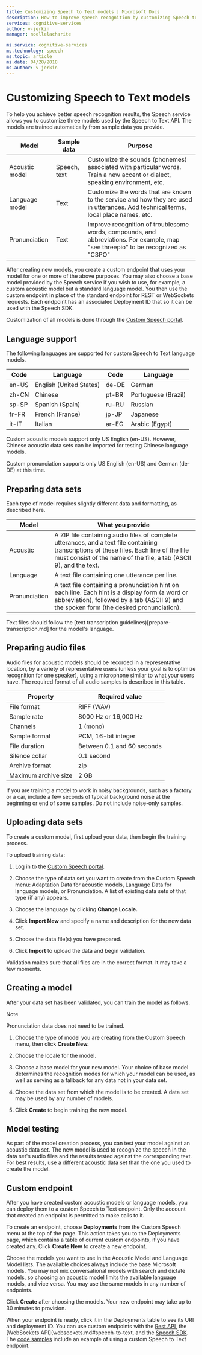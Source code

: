 ```yaml
---
title: Customizing Speech to Text models | Microsoft Docs
description: How to improve speech recognition by customizing Speech to Text models.
services: cognitive-services
author: v-jerkin
manager: noellelacharite

ms.service: cognitive-services
ms.technology: speech
ms.topic: article
ms.date: 04/28/2018
ms.author: v-jerkin
---
```

# Customizing Speech to Text models

To help you achieve better speech recognition results, the Speech service allows you to customize three models used by the Speech to Text API. The models are trained automatically from sample data you provide.

| Model | Sample data | Purpose |
|-------|---------------|---------|
| Acoustic model      | Speech, text | Customize the sounds (phonemes) associated with particular words. Train a new accent or dialect, speaking environment, etc. |
| Language model      | Text | Customize the words that are known to the service and how they are used in utterances. Add technical terms, local place names, etc. |
| Pronunciation | Text | Improve recognition of troublesome words, compounds, and abbreviations. For example, map "see threepio" to be recognized as "C3PO" |

After creating new models, you create a custom endpoint that uses your model for one or more of the above purposes. You may also choose a base model provided by the Speech service if you wish to use, for example, a custom acoustic model but a standard language model. You then use the custom endpoint in place of the standard endpoint for REST or WebSockets requests. Each endpoint has an associated Deployment ID that so it can be used with the Speech SDK.

Customization of all models is done through the [Custom Speech portal](https://www.cris.ai/).

## Language support

The following languages are supported for custom Speech to Text language models.

| Code | Language | Code | Language |
|-|-|-|-|
en-US | English (United States) | de-DE | German
zh-CN | Chinese | pt-BR | Portuguese (Brazil)
sp-SP | Spanish (Spain) | ru-RU | Russian
fr-FR | French (France) | jp-JP | Japanese
it-IT | Italian | ar-EG | Arabic (Egypt)

Custom acoustic models support only US English (en-US). However, Chinese acoustic data sets can be imported for testing Chinese language models. 

Custom pronunciation supports only US English (en-US) and German (de-DE) at this time.

## Preparing data sets

Each type of model requires slightly different data and formatting, as described here.

| Model | What you provide      |
|-------|-----------------------|
| Acoustic | A ZIP file containing audio files of complete utterances, and a text file containing transcriptions of these files. Each line of the file must consist of the name of the file, a tab (ASCII 9), and the text.|
| Language | A text file containing one utterance per line. |
| Pronunciation | A text file containing a pronunciation hint on each line. Each hint is a display form (a word or abbreviation), followed by a tab (ASCII 9) and the spoken form (the desired pronunciation).  |

Text files should follow the [text transcription guidelines)[prepare-transcription.md] for the model's language.

## Preparing audio files

Audio files for acoustic models should be recorded in a representative location, by a variety of representative users (unless your goal is to optimize recognition for one speaker), using a microphone similar to what your users have. The required format of all audio samples is described in this table.

| Property | Required value |
|----------|------|
File format | RIFF (WAV)
Sample rate | 8000 Hz or 16,000 Hz
Channels | 1 (mono)
Sample format | PCM, 16-bit integer
File duration | Between 0.1 and 60 seconds
Silence collar | 0.1 second
Archive format | zip
Maximum archive size | 2 GB

If you are training a model to work in noisy backgrounds, such as a factory or a car, include a few seconds of typical background noise at the beginning or end of some samples. Do not include noise-only samples.

## Uploading data sets

To create a custom model, first upload your data, then begin the training process.

To upload training data:

1.  Log in to the [Custom Speech portal](https://www.cris.ai/).

1.  Choose the type of data set you want to create from the Custom Speech menu: Adaptation Data for acoustic models, Language Data for language models, or Pronunciation. A list of existing data sets of that type (if any) appears.

1. Choose the language by clicking **Change Locale.**

1.  Click **Import New** and specify a name and description for the new data set.

1. Choose the data file(s) you have prepared.

1. Click **Import** to upload the data and begin validation.

Validation makes sure that all files are in the correct format. It may take a few moments.

## Creating a model

 After your data set has been validated, you can train the model as follows.

> [!NOTE]
> Pronunciation data does not need to be trained.

1. Choose the type of model you are creating from the Custom Speech menu, then click **Create New.**

1. Choose the locale for the model.

1. Choose a base model for your new model. Your choice of base model determines the recognition modes for which your model can be used, as well as serving as a fallback for any data not in your data set.

1.  Choose the data set from which the model is to be created. A data set may be used by any number of models.

1. Click **Create** to begin training the new model.

## Model testing

As part of the model creation process, you can test your model against an acoustic data set. The new model is used to recognize the speech in the data set's audio files and the results tested against the corresponding text. For best results, use a different acoustic data set than the one you used to create the model.

## Custom endpoint

After you have created custom acoustic models or language models, you can deploy them to a custom Speech to Text endpoint. Only the account that created an endpoint is permitted to make calls to it.

To create an endpoint, choose **Deployments** from the Custom Speech menu at the top of the page. This action takes you to the Deployments page, which contains a table of current custom endpoints, if you have created any. Click **Create New** to create a new endpoint.

Choose the models you want to use in the Acoustic Model and Language Model lists. The available choices always include the base Microsoft models. You may not mix conversational  models with search and dictate models, so choosing an acoustic model limits the available language models, and vice versa. You may use the same models in any number of endpoints.

Click **Create** after choosing the models. Your new endpoint may take up to 30 minutes to provision.

When your endpoint is ready, click it in the Deployments table to see its URI and deployment ID. You can use custom endpoints with the [Rest API](rest-apis.md#speech-to-text), the [WebSockets API](websockets.md#speech-to-text, and the [Speech SDK](speech-sdk.md). The [code samples](samples.md) include an example of using a custom Speech to Text endpoint.
